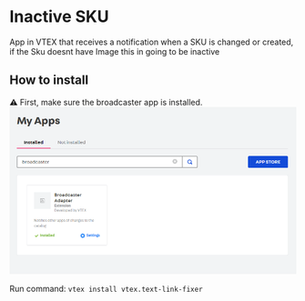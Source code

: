 # Inactive SKU

App in VTEX that receives a notification when a SKU is changed or created, if the Sku doesnt have Image this in going to be inactive

## How to install

⚠️ First, make sure the broadcaster app is installed.
![my-apps](images/apps.png)

Run command: `vtex install vtex.text-link-fixer`
